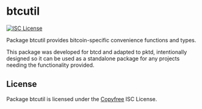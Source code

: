 # btcutil

[![ISC License](http://img.shields.io/badge/license-ISC-blue.svg)](http://Copyfree.org)

Package btcutil provides bitcoin-specific convenience functions and types.

This package was developed for btcd and adapted to pktd, intentionally
designed so it can be used as a standalone package for any projects
needing the functionality provided.

## License

Package btcutil is licensed under the [Copyfree](http://Copyfree.org) ISC
License.
